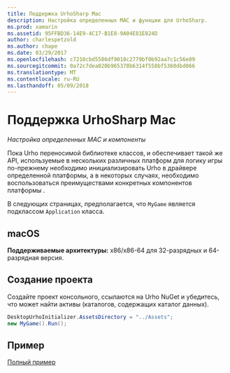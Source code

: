 ```yaml
---
title: Поддержка UrhoSharp Mac
description: Настройка определенных MAC и функции для UrhoSharp.
ms.prod: xamarin
ms.assetid: 95FFBD36-14E9-4C17-B1E8-9A04E81E824D
author: charlespetzold
ms.author: chape
ms.date: 03/29/2017
ms.openlocfilehash: c7210cbd5586df9018c2779bf0b92aa7c1c56e89
ms.sourcegitcommit: 0a72c7dea020b965378b6314f558bf5360dbd066
ms.translationtype: MT
ms.contentlocale: ru-RU
ms.lasthandoff: 05/09/2018
---
```

# <a name="urhosharp-mac-support"></a>Поддержка UrhoSharp Mac

_Настройка определенных MAC и компоненты_

Пока Urho переносимой библиотеке классов, и обеспечивает такой же API, используемые в нескольких различных платформ для логику игры по-прежнему необходимо инициализировать Urho в драйвере определенной платформы, а в некоторых случаях, необходимо воспользоваться преимуществами конкретных компонентов платформы .

В следующих страницах, предполагается, что `MyGame` является подклассом `Application` класса.

## <a name="macos"></a>macOS

**Поддерживаемые архитектуры:** x86/x86-64 для 32-разрядных и 64-разрядная версия.

## <a name="creating-a-project"></a>Создание проекта

Создайте проект консольного, ссылаются на Urho NuGet и убедитесь, что может найти активы (каталогов, содержащих каталог данных).

```csharp
DesktopUrhoInitializer.AssetsDirectory = "../Assets";
new MyGame().Run();
```

## <a name="example"></a>Пример

[Полный пример](https://github.com/xamarin/urho-samples/tree/master/FeatureSamples/Cocoa)


